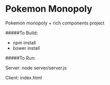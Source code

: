 # Pokemon Monopoly
Pokemon monopoly + rich components project

#####To Build:
* npm install
* bower install



#####To Run:

  Server:
    node server/server.js
  
  Client:
    index.html
